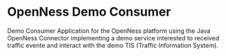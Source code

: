 # OpenNess Demo Consumer

Demo Consumer Application for the OpenNess platform using the Java OpenNess Connector
implementing a demo service interested to received traffic evente and interact with the demo 
TIS (Traffic Information System).
